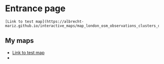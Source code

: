# Entrance page


```
[Link to test map](https://albrecht-mariz.github.io/interactive_maps/map_london_osm_observations_clusters_dualmap.html)
```

## My maps

 - [Link to test map](https://albrecht-mariz.github.io/interactive_maps/map_london_osm_observations_clusters_dualmap.html)
 - 

